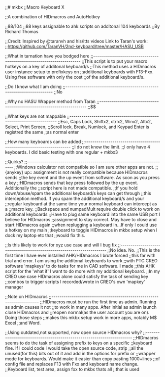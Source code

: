 ;;# mkbx
;;Macro Keyboard X

;;A combination of HIDmacros and AutoHotkey

;;88/104
;;88 keys assignable to ahk scripts on additonal 104 keyboards
;;By Richard Thomas

;;Credit: Inspired by @taranvh and his/ltts videos Link to Taran's work:
;;https://github.com/TaranVH/2nd-keyboard/tree/master/HASU_USB

;;What in tarnation have you bodged here
;;-----------------------------------------------------------------------
;;This script is to put your macro hotkeys on a key of additonal keyboard/s
;;This method uses a HIDmacros user instance setup to prefixkeys on 
;;additional keyboards with F13-Fxx. Using free software with only the cost
;;of the additional keyboard/s. 

;;Do I know what I am doing
;;-----------------------------------------------------------------------
;;No

;;Why no HASU Wrapper method from Taran
;;-----------------------------------------------------------------------
;;$$

;;What keys are not mappable
;;-----------------------------------------------------------------------
;;Esc, Caps Lock, Shiftx2, ctrlx2, Winx2, Altx2, Select, Print Screen, 
;;Scroll lock, Break, Numlock, and Keypad Enter is registred the same
;;as normal enter

;;How many keyboards can be added
;;-----------------------------------------------------------------------
;;I do not know the limit.
;;I only have 4 keyboards. I did basic testing with one regular + mkbx3


;;Quirks?
;;-----------------------------------------------------------------------
;;Windows calculator not compatible so I am sure other apps are not.
;;{anykey} up:: assignment is not really compatible because HIDmacros sends
;;the key event and the up event from software. As soon as you press a key
;;HIDmacros sends that key press followed by the up event. Additionally the
;;script here is not made compatible. 
;;If you hold down/abuse/spam the additional keyboard/s keys can get through
;;this interception method. If you spam the additional keyboard/s and your
;;regular keyboard at the same time your normal keyboard can intercept as a
;;macro key. 
;;Backspace and numpadMult require double click to work on additional keyboards
;;Have to plug same keyboard into the same USB port I believe for HIDmacros 
;;assignment to stay correct. May have to close and start HIDmacros again 
;;when replugging a keyboard in...If only I could use a hotkey on my main
;;keyboard to toggle HIDmacros in mkbx setup when I dock my laptop etc that
;;would fix this.

;;Is this likely to work for xyz use case and will I bug fix
;;-----------------------------------------------------------------------
;;No idea. No.
;;This is the first time I have ever installed AHK/HIDmacros I brute forced
;;this far with trial and error. I am using the additonal keyboards to work
;;with PTC CREO software 'mapkeys' to do tasks for me in CAD software. I made
;;this AHK script for the 'what if' I want to do more with my additional keyboard.
;;In my CREO use case HIDmacros alone could satisfy the task of sending key 
;;combos to trigger scripts I recorded/wrote in CREO's own 'mapkey' manager

;;Note on HIDmacros
;;-----------------------------------------------------------------------
;;HIDmacros must be run the first time as admin. Running as admin causes it not
;;to work in many apps. After initial as admin launch close HIDmacros and
;;reopen normal(as the user account you are on). Doing those steps
;;makes this mkbx setup work in more apps, notably M$ Excel
;;and Word.

;;Using outdated,not supported, now open source HIDmacros why?
;;-----------------------------------------------------------------------
;;HIDmacros seems to do the task of assigning prefix to keys on a specific
;;keyboard fine. If I could code I would take the open source code, strip
;;all the unused(for this) bits out of it and add in the options for prefix or
;;wrapper mode for keyboards. Would make it easier than copy pasting 1000+lines
;;of config file and replaces F13 with Fxx and keyboard name change. 
;;Keyboard list, test area, assign fxx to mkbx thats all 
;;that is used
